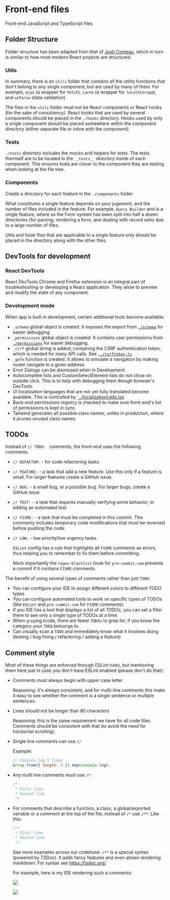 # Front-end files

Front-end JavaScript and TypeScript files

## Folder Structure

Folder structure has been adapted from that of
[Josh Comeau](https://www.joshwcomeau.com/react/file-structure/), which in turn
is similar to how most modern React projects are structured.

### Utils

In summary, there is an `utils` folder that contains all the utility functions
that don't belong to any single component, but are used by many of them. For
exampls, `ajax` (a wrapper for `fetch`), `cache` (a wrapper for `localStorage`),
and `uiParse` (data validation).

The files in the `utils` folder must not be React components or React hooks (for
the sake of consistency). React hooks that are used by several components should
be placed in the `./hooks` directory. Hooks used by only a single component
should be placed somewhere within the component directory (either separate file
or inline with the component)

### Tests

`./tests` directory includes the mocks and helpers for tests. The tests themself
are to be located in the `__tests__` directory inside of each component. This
ensures tests are closer to the component they are testing when looking at the
file tree.

### Components

Create a directory for each feature in the `./components` folder.

What constitutes a single feature depends on your jugement, and the number of
files included in the feature. For example, `Query Builder` and is a single
feature, where as the Form system has been split into half a dozen directories
(for parsing, rendering a form, and dealing with record sets) due to a large
number of files.

Utils and hook files that are applicable to a single feature only should be
placed in the directory along with the other files.

## DevTools for development

### React DevTools

React DevTools Chrome and Firefox extension is an integral part of
troubleshooting or developing a React application. They allow to preview and
modify the state of any component.

### Development mode

When app is built in development, certain additional tools become available:

- `_schema` global object is created. It exposes the export from
  [`./schema`](../schema.ts) for easier debugging.
- `_permissions` global object is created. It contains user permissions from
  [`./permissions`](../permissions.ts) for easier debugging.
- `_csrf` global string is added, containing the CSRF authentication token,
  which is needed for many API calls. See [`../csrftoken.ts`](../csrftoken.ts)
- `_goTo` function is created. It allows to simulate a navigation by making
  router navigate to a given address.
- Error Dialogs can be dismissed when in Development.
- Autocomplete lists and CustomSelectElement lists do not close on outside
  click. This is to help with debugging them though browser's DevTools.
- UI localization languages that are not yet fully translated become available.
  This is controlled by [`../localization/utils.tsx](../localization/utils.tsx)
- Back-end permissions registry is checked to make sure front-end's list of
  permissions is kept in sync.
- Tailwind generates all possible class names, unlike in production, where it
  prunes unused class names.

## TODOs

Instead of `// TODO: ` comments, the front-end uses the following comments:

- `// REFACTOR:` - for code refactoring tasks.
- `// FEATURE:` - a task that add a new feature. Use this only if a feature is
  small. For larger features create a GitHub issue.
- `// BUG:` - a small bug, or a possible bug. For larger bugs, create a GitHub
  issue.
- `// TEST:` - a task that requires manually verifying some behavior, or adding
  an automated test.
- `// FIXME:` - a task that must be completed in this commit. This commonly
  includes temporary code modifications that must be reversed before pushing the
  code.
- `// LOW:` - low priority/low urgency tasks.

  `ESLint` config has a rule that highlights all `FIXME` comments as errors,
  thus helping you to remember to fix them before committing.

  More importantly the `regex-blacklist` hook for `pre-commit.com` prevents a
  commit if it contains `FIXME` comments.

The benefit of using several types of comments rather than just `TODO`:

- You can configure your IDE to assign different colors to different TODO types
- You can configure automated tools to work on specific types of TODOs (like
  `ESLint` and `pre-commit.com` for `FIXME` comments).
- If you IDE has a tool that displays a list of all TODOs, you can set a filter
  there to see only a single type of TODOs at a time.
- When `grep`ing tcode, there are fewer `TODOs` to grep for, if you know the
  category your `TODO` belosngs to.
- Can visually scan a `TODO` and immediately know what it involves doing
  (testing / bug fixing / refactoring / adding a feature)

## Comment style

Most of these things are enforced through ESLint rules, but mentioning them here
just in case you don't have ESLint enabled (please don't do that):

- Comments must always begin with upper case letter

  Reasoning: it's always consistent, and for multi-line comments this make it
  easy to see whether the comment is a single sentence or multiple sentences.

- Lines should not be longer than 80 characters

  Reasoning: this is the same requirement we have for all code files. Comments
  should be consistent with that (to avoid the need for horizontal scrolling).

- Single line comments can use `//`

  Example:

  ```js
  // Console log 5 times
  Array.from({ length: 5 }).map(console.log);
  ```

- Any multi line comments must use `/*`:

  ```js
  /*
   * First line.
   * Second line
   */
  ```

- For comments that describe a function, a class, a global/exported variable or
  a comment at the top of the file, instead of `/*` use `/**`. Like this:

  ```js
  /**
   * First line.
   * Second line
   */
  ```

  See more examples across our codebase. `/**` is a special syntax (powered by
  TSDoc). It adds fancy features and even allows rendering markdown. For syntax
  see https://tsdoc.org/

  For example, here is my IDE rendering such a comments:

  ![](https://user-images.githubusercontent.com/40512816/234322371-99b339c0-224b-433f-9ae8-ee5862852817.png)

  ![](https://user-images.githubusercontent.com/40512816/234322822-afbcd42d-5b4b-444d-8d98-f9af57cbfd1f.png)
